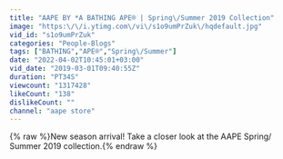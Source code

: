 ```yaml
---
title: "AAPE BY *A BATHING APE® | Spring\/Summer 2019 Collection"
image: "https:\/\/i.ytimg.com\/vi\/s1o9umPrZuk\/hqdefault.jpg"
vid_id: "s1o9umPrZuk"
categories: "People-Blogs"
tags: ["BATHING","APE®","Spring\/Summer"]
date: "2022-04-02T10:45:01+03:00"
vid_date: "2019-03-01T09:40:55Z"
duration: "PT34S"
viewcount: "1317428"
likeCount: "138"
dislikeCount: ""
channel: "aape store"
---
```

{% raw %}New season arrival! Take a closer look at the AAPE Spring/ Summer 2019 collection.{% endraw %}
